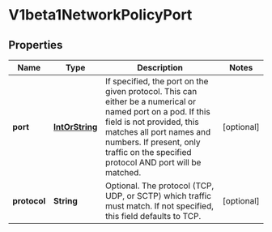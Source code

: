 
# V1beta1NetworkPolicyPort

## Properties
Name | Type | Description | Notes
------------ | ------------- | ------------- | -------------
**port** | [**IntOrString**](IntOrString.md) | If specified, the port on the given protocol.  This can either be a numerical or named port on a pod.  If this field is not provided, this matches all port names and numbers. If present, only traffic on the specified protocol AND port will be matched. |  [optional]
**protocol** | **String** | Optional.  The protocol (TCP, UDP, or SCTP) which traffic must match. If not specified, this field defaults to TCP. |  [optional]



